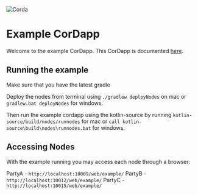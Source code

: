 ![Corda](https://www.corda.net/wp-content/uploads/2016/11/fg005_corda_b.png)

# Example CorDapp

Welcome to the example CorDapp. This CorDapp is documented [here](http://docs.corda.net/tutorial-cordapp.html).

## Running the example

Make sure that you have the latest gradle

Deploy the nodes from terminal using `./gradlew deployNodes` on mac or `gradlew.bat deployNodes` for windows.

Then run the example cordapp using the kotlin-source by running `kotlin-source/build/nodes/runnodes` for mac or `call kotlin-source\build\nodes\runnodes.bat` for windows.

## Accessing Nodes

With the example running you may access each node through a browser:

PartyA - `http://localhost:10009/web/example/`
PartyB - `http://localhost:10012/web/example/`
PartyC - `http://localhost:10015/web/example/`
